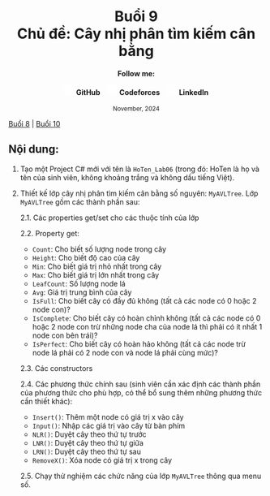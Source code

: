 <div align="center">
	<h1>Buổi 9<br>Chủ đề: Cây nhị phân tìm kiếm cân bằng</h1>
</div>

<div align="center">
  <p><strong>Follow me:</strong></p>
</div>

<div align="center">
  <p>
    <img src="https://github.com/k1enn/software-engineer-notes/blob/main/subjects/web-programming/Buoi1/Bai01/images/github.png" alt="GitHub Logo" width="20" height="20" />
    <strong><a style="text-decoration:none;" href="https://github.com/k1enn" target="_blank">GitHub</a></strong>
    <img style="padding-left: 10px; " src="https://github.com/k1enn/software-engineer-notes/blob/main/subjects/web-programming/Buoi1/Bai01/images/codeforces.png" alt="Codeforces Logo" width="20" height="20" />
    <strong><a style="text-decoration:none;" href="https://codeforces.com/profile/dinhtrungkien" target="_blank">Codeforces</a></strong>
    <img style="padding-left: 10px;" src="https://github.com/k1enn/software-engineer-notes/blob/main/subjects/web-programming/Buoi1/Bai01/images/linkedin.png" alt="LinkedIn Logo" width="20" height="20" />
    <strong><a style="text-decoration:none;" href="https://www.linkedin.com/in/k1enn/" target="_blank">LinkedIn</a></strong>
  </p>
      <small> November, 2024</small>
</div>

[Buổi 8](https://github.com/k1enn/software-engineer-notes/blob/main/subjects/DSA-practice/Buoi8/buoi8.md) | [Buổi 10](https://github.com/k1enn/software-engineer-notes/blob/main/subjects/DSA-practice/Buoi10/buoi10.md) 
## Nội dung: 

1. Tạo một Project C# mới với tên là `HoTen_Lab06` (trong đó: HoTen là họ và tên của sinh viên, không khoảng trắng và không dấu tiếng Việt).

2. Thiết kế lớp cây nhị phân tìm kiếm cân bằng số nguyên: `MyAVLTree`. Lớp `MyAVLTree` gồm các thành phần sau:

   2.1. Các properties get/set cho các thuộc tính của lớp
   
   2.2. Property get:
   
   - `Count`: Cho biết số lượng node trong cây
   - `Height`: Cho biết độ cao của cây
   - `Min`: Cho biết giá trị nhỏ nhất trong cây
   - `Max`: Cho biết giá trị lớn nhất trong cây
   - `LeafCount`: Số lượng node lá
   - `Avg`: Giá trị trung bình của cây
   - `IsFull`: Cho biết cây có đầy đủ không (tất cả các node có 0 hoặc 2 node con)?
   - `IsComplete`: Cho biết cây có hoàn chỉnh không (tất cả các node có 0 hoặc 2 node con trừ những node cha của node lá thì phải có ít nhất 1 node con bên trái)?
   - `IsPerfect`: Cho biết cây có hoàn hảo không (tất cả các node trừ node lá phải có 2 node con và node lá phải cùng mức)?

   2.3. Các constructors

   2.4. Các phương thức chính sau (sinh viên cần xác định các thành phần của phương thức cho phù hợp, có thể bổ sung thêm những phương thức cần thiết khác):
   
   - `Insert()`: Thêm một node có giá trị x vào cây
   - `Input()`: Nhập các giá trị vào cây từ bàn phím
   - `NLR()`: Duyệt cây theo thứ tự trước
   - `LNR()`: Duyệt cây theo thứ tự giữa
   - `LRN()`: Duyệt cây theo thứ tự sau
   - `RemoveX()`: Xóa node có giá trị x trong cây

   2.5. Chạy thử nghiệm các chức năng của lớp `MyAVLTree` thông qua menu số.
